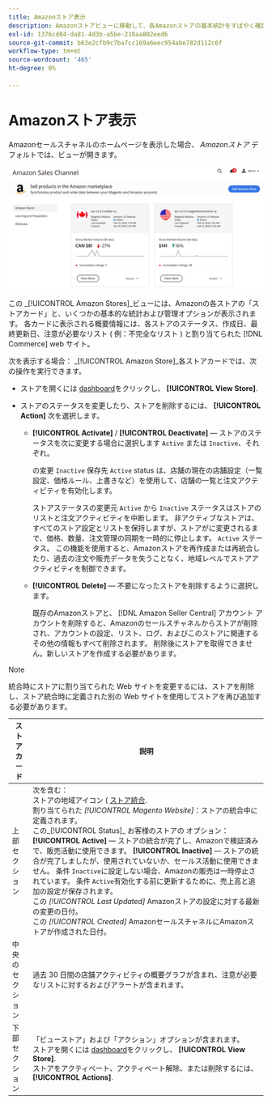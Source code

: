 ```yaml
---
title: Amazonストア表示
description: Amazonストアビューに移動して、各Amazonストアの基本統計をすばやく確認し、管理オプションにアクセスします。
exl-id: 1376cd84-da81-4d3b-a5be-218aa802eed6
source-git-commit: b63e2cfb9c7ba7cc169a6eec954abe782d112c6f
workflow-type: tm+mt
source-wordcount: '465'
ht-degree: 0%

---
```


# Amazonストア表示

Amazonセールスチャネルのホームページを表示した場合、 _Amazonストア_ デフォルトでは、ビューが開きます。

![Amazonストア表示](assets/amazon-sales-channel-home-tabs.png)

この _[!UICONTROL Amazon Stores]_ビューには、Amazonの各ストアの「ストアカード」と、いくつかの基本的な統計および管理オプションが表示されます。 各カードに表示される概要情報には、各ストアのステータス、作成日、最終更新日、注意が必要なリスト ( 例：不完全なリスト ) と割り当てられた [!DNL Commerce] web サイト。

次を表示する場合： _[!UICONTROL Amazon Store]_各ストアカードでは、次の操作を実行できます。

- ストアを開くには [dashboard](./amazon-store-dashboard.md)をクリックし、 **[!UICONTROL View Store]**.

- ストアのステータスを変更したり、ストアを削除するには、 **[!UICONTROL Action]** 次を選択します。

   - **[!UICONTROL Activate]** / **[!UICONTROL Deactivate]**  — ストアのステータスを次に変更する場合に選択します `Active` または `Inactive`、それぞれ。

      の変更 `Inactive` 保存先 `Active` status は、店舗の現在の店舗設定（一覧設定、価格ルール、上書きなど）を使用して、店舗の一覧と注文アクティビティを有効化します。

      ストアステータスの変更元 `Active` から `Inactive` ステータスはストアのリストと注文アクティビティを中断します。 非アクティブなストアは、すべてのストア設定とリストを保持しますが、ストアがに変更されるまで、価格、数量、注文管理の同期を一時的に停止します。 `Active` ステータス。 この機能を使用すると、Amazonストアを再作成または再統合したり、過去の注文や販売データを失うことなく、地域レベルでストアアクティビティを制御できます。

   - **[!UICONTROL Delete]**  — 不要になったストアを削除するように選択します。

      既存のAmazonストアと、 [!DNL Amazon Seller Central] アカウント アカウントを削除すると、Amazonのセールスチャネルからストアが削除され、アカウントの設定、リスト、ログ、およびこのストアに関連するその他の情報もすべて削除されます。 削除後にストアを取得できません。新しいストアを作成する必要があります。

>[!NOTE]
>統合時にストアに割り当てられた Web サイトを変更するには、ストアを削除し、ストア統合時に定義された別の Web サイトを使用してストアを再び追加する必要があります。

| ストアカード | 説明 |
|--- |--- |
| 上部セクション | 次を含む： <br>ストアの地域アイコン ( [ストア統合](./store-integration.md).<br> 割り当てられた _[!UICONTROL Magento Website]_：ストアの統合中に定義されます。<br>この_[!UICONTROL Status]_ お客様のストアの オプション： **[!UICONTROL Active]**  — ストアの統合が完了し、Amazonで検証済みで、販売活動に使用できます。 **[!UICONTROL Inactive]**  — ストアの統合が完了しましたが、使用されていないか、セールス活動に使用できません。 条件 `Inactive`に設定しない場合、Amazonの販売は一時停止されています。 条件 `Active`有効化する前に更新するために、売上高と追加の設定が保存されます。<br>この *[!UICONTROL Last Updated]* Amazonストアの設定に対する最新の変更の日付。<br>この *[!UICONTROL Created]* AmazonセールスチャネルにAmazonストアが作成された日付。 |
| 中央のセクション | 過去 30 日間の店舗アクティビティの概要グラフが含まれ、注意が必要なリストに対するおよびアラートが含まれます。 |
| 下部セクション | 「ビューストア」および「アクション」オプションが含まれます。<br>ストアを開くには [dashboard](./amazon-store-dashboard.md)をクリックし、 **[!UICONTROL View Store]**.<br>ストアをアクティベート、アクティベート解除、または削除するには、 **[!UICONTROL Actions]**. |

